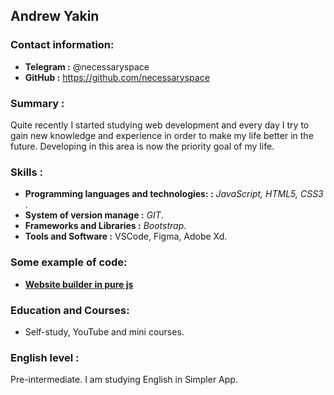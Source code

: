 ## __Andrew Yakin__  

### Contact information:  
 * __Telegram :__ @necessaryspace
 * __GitHub :__ https://github.com/necessaryspace
 
### Summary :  
Quite recently I started studying web development and every day I try to gain new knowledge and experience in order to make my life better in the future. Developing in this area is now the priority goal of my life.

### Skills :  
 * __Programming languages and technologies: :__ _JavaScript, HTML5, CSS3_ .
 * __System of version manage :__ _GIT_.
 * __Frameworks and Libraries :__ _Bootstrap_.
 * __Tools and Software :__ VSCode, Figma, Adobe Xd.
 
### Some example of code: 
 * __[Website builder in pure js](https://javascript---constructor-d6151.web.app/)__ 
 
### Education and Courses:
 * Self-study, YouTube and mini courses.
 
### English level :
 Pre-intermediate. I am studying English in Simpler App.
